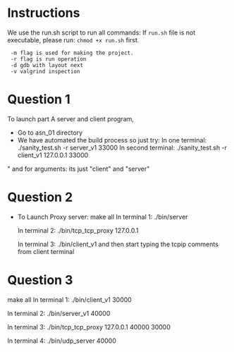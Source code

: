 
# Instructions

We use the run.sh script to run all commands:
If `run.sh` file is not executable, please run:
`chmod +x run.sh` first.

```
 -m flag is used for making the project.
 -r flag is run operation
 -d gdb with layout next
 -v valgrind inspection
```

# Question 1
To launch part A server and client program,
- Go to asn_01 directory
- We have automated the build process so just try:
  In one terminal:
  ./sanity_test.sh -r server_v1 33000
  In second terminal:
 ./sanity_test.sh -r client_v1 127.0.0.1  33000


"
 and for arguments: its just "client" and "server"

# Question 2
- To Launch Proxy server:
  make all
  In terminal 1:
  ./bin/server <server-port>

  In terminal 2:
  ./bin/tcp_tcp_proxy 127.0.0.1 <server-port> <client-port>

  In terminal 3:
  ./bin/client_v1 <server-port>
  and then start typing the tcpip comments from client terminal

# Question 3
make all
  In terminal 1:
  ./bin/client_v1 30000

  In terminal 2:
  ./bin/server_v1 40000

  In terminal 3:
  ./bin/tcp_tcp_proxy 127.0.0.1 40000 30000

  In terminal 4:
  ./bin/udp_server 40000